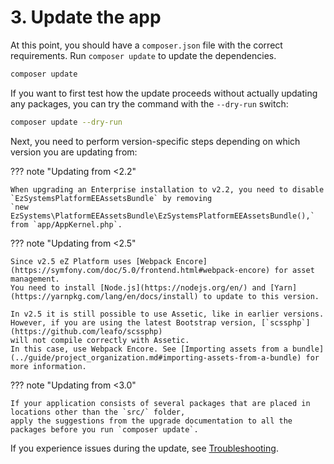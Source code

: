 # 3. Update the app

At this point, you should have a `composer.json` file with the correct requirements. Run `composer update` to update the dependencies. 

``` bash
composer update
```

If you want to first test how the update proceeds without actually updating any packages, you can try the command with the `--dry-run` switch:

``` bash
composer update --dry-run
```

Next, you need to perform version-specific steps depending on which version you are updating from:

??? note "Updating from <2.2"
    
    When upgrading an Enterprise installation to v2.2, you need to disable `EzSystemsPlatformEEAssetsBundle` by removing
    `new EzSystems\PlatformEEAssetsBundle\EzSystemsPlatformEEAssetsBundle(),` from `app/AppKernel.php`.

??? note "Updating from <2.5"

    Since v2.5 eZ Platform uses [Webpack Encore](https://symfony.com/doc/5.0/frontend.html#webpack-encore) for asset management.
    You need to install [Node.js](https://nodejs.org/en/) and [Yarn](https://yarnpkg.com/lang/en/docs/install) to update to this version.

    In v2.5 it is still possible to use Assetic, like in earlier versions.
    However, if you are using the latest Bootstrap version, [`scssphp`](https://github.com/leafo/scssphp)
    will not compile correctly with Assetic.
    In this case, use Webpack Encore. See [Importing assets from a bundle](../guide/project_organization.md#importing-assets-from-a-bundle) for more information.

??? note "Updating from <3.0"

    If your application consists of several packages that are placed in locations other than the `src/` folder, 
    apply the suggestions from the upgrade documentation to all the packages before you run `composer update`.

If you experience issues during the update, see [Troubleshooting](../getting_started/troubleshooting.md#cloning-failed-using-an-ssh-key).
